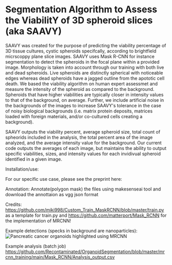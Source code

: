 # Segmentation Algorithm to Assess the ViabilitY of 3D spheroid slices (aka SAAVY)

SAAVY was created for the purpose of predicting the viability percentage of 3D tissue cultures, cystic spheroids specifcally, according to brightfield micrscoppy plane slice images. SAAVY uses Mask R-CNN for instance segmentation to detect the spheroids in the focal plane within a provided image. Morphology is taken into account through our training with both live and dead spheroids. Live spheroids are distinctly spherical with noticeable edges whereas dead spheroids have a jagged outline from the apototic cell death. We based the viability algorithm on human expert assessmet and measure the intensity of the spheroid as compared to the background. Spheroids that have higher viabilities are typically closer in intensity values to that of the background, on average. Further, we include artificial noise in the backgrounds of the images to increase SAAVY's tolerance in the case of noisy biological backgrounds (i.e. matrix protein deposits, matrices loaded with foreign materials, and/or co-cultured cells creating a background).

SAAVY outputs the viability percent, average spheroid size, total count of spheorids included in the analysis, the total percent area of the image analyzed, and the average intensity value for the background. Our current code outputs the averages of each image, but maintains the ability to output specific viabilities, sizes, and intensity values for each invidivual spheroid identified in a given image.  

Installation/use:


For our specific use case, please see the preprint here:


Annotation: Annotate(polygon mask) the files using makesenseai tool and download the annottaion as vgg json format

Credits: https://github.com/miki998/Custom_Train_MaskRCNN/blob/master/train.py as a template for train.py and https://github.com/matterport/Mask_RCNN for the implementation of MRCNN!

Example detections (specks in background are nanoparticles): ![Pancreatic cancer organoids highlighted using MRCNN](https://raw.githubusercontent.com/Recontaminated/OrganoidSegmentation/master/mrcnn_training/main/Mask_RCNN/out/20210702_plate1_gem_c0.5_0001..jpg)

Example analysis (batch job) https://github.com/Recontaminated/OrganoidSegmentation/blob/master/mrcnn_training/main/Mask_RCNN/Analysis_output.csv
